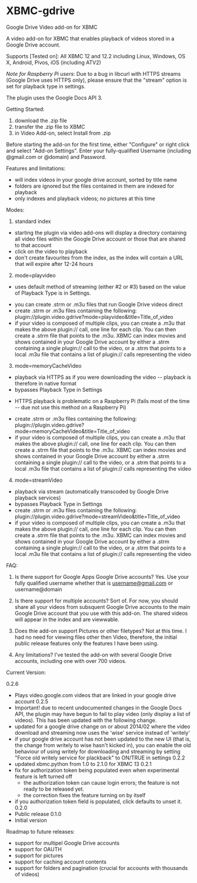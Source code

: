 XBMC-gdrive
===========

Google Drive Video add-on for XBMC

A video add-on for XBMC that enables playback of videos stored in a Google Drive account.

Supports [Tested on]:
All XBMC 12 and 12.2 including Linux, Windows, OS X, Android, Pivos, iOS (including ATV2)

*Note for Raspberry Pi users*: Due to a bug in libcurl with HTTPS streams (Google Drive uses HTTPS only), please ensure that the "stream" option is set for playback type in settings.

The plugin uses the Google Docs API 3.

Getting Started:
1) download the .zip file
2) transfer the .zip file to XBMC
3) in Video Add-on, select Install from .zip

Before starting the add-on for the first time, either "Configure" or right click and select "Add-on Settings".  Enter your fully-qualified Username (including @gmail.com or @domain) and Password.

Features and limitations:
- will index videos in your google drive account, sorted by title name
- folders are ignored but the files contained in them are indexed for playback
- only indexes and playback videos; no pictures at this time

Modes:
1) standard index
- starting the plugin via video add-ons will display a directory containing all video files within the Google Drive account or those that are shared to that account
- click on the video to playback
- don't create favourites from the index, as the index will contain a URL that will expire after 12-24 hours
2) mode=playvideo
* uses default method of streaming (either #2 or #3) based on the value of Playback Type is in Settings.
- you can create .strm or .m3u files that run Google Drive videos direct
- create .strm or .m3u files containing the following: plugin://plugin.video.gdrive?mode=playvideo&amp;title=Title_of_video
- if your video is composed of multiple clips, you can create a .m3u that makes the above plugin:// call, one line for each clip.  You can then create a .strm file that points to the .m3u.  XBMC can index movies and shows contained in your Google Drive account by either a .strm containing a single plugin:// call to the video, or a .strm that points to a local .m3u file that contains a list of plugin:// calls representing the video
3) mode=memoryCacheVideo
- playback via HTTPS as if you were downloading the video -- playback is therefore in native format
- bypasses Playback Type in Settings
* HTTPS playback is problematic on a Raspberry Pi (fails most of the time -- due not use this method on a Raspberry Pi)
- create .strm or .m3u files containing the following: plugin://plugin.video.gdrive?mode=memoryCacheVideo&amp;title=Title_of_video
- if your video is composed of multiple clips, you can create a .m3u that makes the above plugin:// call, one line for each clip.  You can then create a .strm file that points to the .m3u.  XBMC can index movies and shows contained in your Google Drive account by either a .strm containing a single plugin:// call to the video, or a .strm that points to a local .m3u file that contains a list of plugin:// calls representing the video
4) mode=streamVideo
- playback via stream (automatically transcoded by Google Drive playback services)
- bypasses Playback Type in Settings
- create .strm or .m3u files containing the following: plugin://plugin.video.gdrive?mode=streamVideo&amp;title=Title_of_video
- if your video is composed of multiple clips, you can create a .m3u that makes the above plugin:// call, one line for each clip.  You can then create a .strm file that points to the .m3u.  XBMC can index movies and shows contained in your Google Drive account by either a .strm containing a single plugin:// call to the video, or a .strm that points to a local .m3u file that contains a list of plugin:// calls representing the video

FAQ:

1) Is there support for Google Apps Google Drive accounts?
Yes.  Use your fully qualified username whether that is username@gmail.com or username@domain 

2) Is there support for multiple accounts?
Sort of.  For now, you should share all your videos from subsquent Google Drive accounts to the main Google Drive account that you use with this add-on.  The shared videos will appear in the index and are viewwable.

3) Does thie add-on support Pictures or other filetypes?
Not at this time.  I had no need for viewing files other then Video, therefore, the initial public release features only the features I have been using.

4) Any limitations?
I've tested the add-on with several Google Drive accounts, including one with over 700 videos.
 
Current Version:

0.2.6
- Plays video.google.com videos that are linked in your google drive account
0.2.5
- Important! due to recent undocumented changes in the Google Docs API, the plugin may have begun to fail to play video (only display a list of videos).  This has been updated with the following change.
- updated for a google drive change on or about 2014/02 where the video download and streaming now uses the 'wise' service instead of 'writely'
- if your google drive account has not been updated to the new UI (that is, the change from writely to wise hasn't kicked in), you can enable the old behaviour of using writely for downloading and streaming by setting "Force old writely service for plackback" to ON/TRUE in settings
0.2.2
- updated xbmc.python from 1.0 to 2.1.0 for XBMC 13
0.2.1
- fix for authorization token being populated even when experimental feature is left turned off
  - the authorization token can cause login errors; the feature is not ready to be released yet.
  - the correction fixes the feature turning on by itself
- if you authorization token field is populated, click defaults to unset it.
0.2.0
- Public release
0.1.0
- Initial version

Roadmap to future releases:
- support for multipel Google Drive accounts
- support for OAUTH
- support for pictures
- support for caching account contents
- support for folders and pagination (crucial for accounts with thousands of videos)
